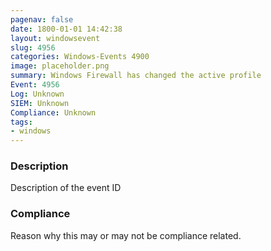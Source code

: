 ```yaml
---
pagenav: false
date: 1800-01-01 14:42:38
layout: windowsevent
slug: 4956
categories: Windows-Events 4900
image: placeholder.png
summary: Windows Firewall has changed the active profile
Event: 4956
Log: Unknown
SIEM: Unknown
Compliance: Unknown
tags:
- windows
---
```


### Description

Description of the event ID

### Compliance

Reason why this may or may not be compliance related.
